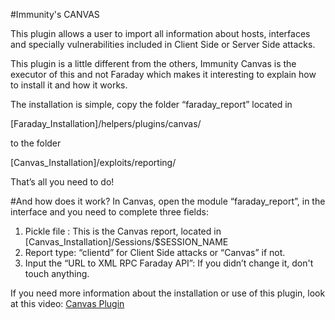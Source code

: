 #Immunity's CANVAS

This plugin allows a user to import all information about hosts, interfaces and specially vulnerabilities included in Client Side or Server Side attacks.

This plugin is a little different from the others, Immunity Canvas is the executor of this and not Faraday which makes it interesting to explain how to install it and how it works.

The installation is simple, copy the folder “faraday_report” located in

[Faraday_Installation]/helpers/plugins/canvas/ 

to the folder 

[Canvas_Installation]/exploits/reporting/

That’s all you need to do!

#And how does it work?
In Canvas, open the module “faraday_report”, in the interface and you need to complete three fields:

1. Pickle file : This is the Canvas report, located in [Canvas_Installation]/Sessions/$SESSION_NAME
2. Report type: “clientd” for Client Side attacks or “Canvas” if not.
3. Input the “URL to XML RPC Faraday API”: If you didn’t change it, don't touch anything.

If you need more information about the installation or use of this plugin, look at this video: 
[Canvas Plugin](https://www.youtube.com/watch?v=MBFiT__y9iQ)